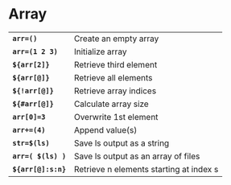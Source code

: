 # Array


|     |     |
| --- | --- |
|   **`arr=()`**  |  Create an empty array   |
|  **`arr=(1 2 3)`**   |  Initialize array   |
|  **`${arr[2]}`** |  Retrieve third element  |
|  **`${arr[@]}`** |  Retrieve all elements  |
|  **`${!arr[@]}`** |  Retrieve array indices  |
|  **`${#arr[@]}`** |  Calculate array size  |
|  **`arr[0]=3`** |  Overwrite 1st element  |
|  **`arr+=(4)`** |  Append value(s)  |
|  **`str=$(ls)`** |  Save ls output as a string  |
|  **`arr=( $(ls) )`** |  Save ls output as an array of files  |
|  **`${arr[@]:s:n}`** |  Retrieve n elements starting at index s  |
